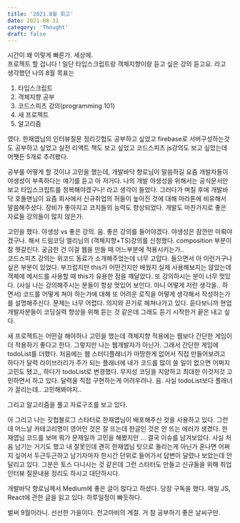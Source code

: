 ```yaml
---
title: '2021.8월 회고'
date: 2021-08-31
category: 'Thought'
draft: false
---
```


시간이 왜 이렇게 빠른가. 세상에.  
프로젝트 할 겁니다 ! 일단 타입스크립트랑 객체지향이랑 듣고 싶은 강의 듣고요. 라고 생각했던 나의 8월 목표는

1. 타입스크립트
2. 객체지향 공부
3. 코드스피츠 강의(programming 101)
4. 새 프로젝트
5. 알고리즘

였다. 한재엽님의 인터뷰질문 정리깃헙도 공부하고 싶었고 firebase로 서버구성하는것도 공부하고 싶었고 실전 리액트 책도 보고 싶었고 코드스피츠 js강의도 보고 싶었는데 어쨋든 5개로 추려봤다.

공부를 어떻게 할 것이냐 고민을 했는데, 개발바닥 향로님이 말씀하길 요즘 개발자들이 야생성이 부족하다는 얘기를 듣고 아 저거다. 나의 개발 야생성을 위해서는 공식문서만 보고 타입스크립트를 정복해야겠구나! 라고 생각이 들었다. 그러다가 며칠 후에 개발바닥 호돌맨님이 요즘 회사에서 신규취업의 허들이 높아진 것에 대해 마라톤에 비유해서 말씀해주셨다. 장비가 좋아지고 코치들의 능력도 향상되었다. 개발도 마찬가지로 좋은 자료들 강의들이 많지 않은가.

고민을 했다. 야생성 vs 좋은 강의. 음. 좋은 강의를 들어야겠다. 야생성은 잠깐만 미뤄야겠구나. 해서 드림코딩 엘리님의 (객체지향+TS)강의를 신청했다. composition 부분이 참 헷갈린다. 궁금한 건 이걸 웹을 만들 때 어느부분에 적용시키는가..  
코드스피츠 강의는 위코드 동료가 소개해주었는데 너무 고맙다. 들으면서 아 이런거구나 싶은 부분이 있었다. 부끄럽지만 this가 어떤건지만 배웠지 실제 사용해보지는 않았는데 객체에 메서드를 사용할 때 this가 유용한 점을 꺠달았다. 또 강의하시는 분이 너무 멋있다. (사실 나는 강의해주시는 분들이 항상 멋있어 보인다. 아니 어떻게 저런 생각을.. 하면서) 코드를 어떻게 쳐야 하는가에 대해 또 어려운 로직을 어떻게 생각해서 작성하는가를 설명해주신다. 문제는 너무 어렵다. 의지와 끈기로 헤쳐나가고 있다. 듣다보니까 현업개발자분들이 코딩실력 향상을 위해 듣는 것 같은데 그래도 듣기 시작한거 끝은 내고 싶다.

새 프로젝트는 어떤걸 해야하나 고민을 했는데 객체지향 적용에는 웹보다 간단한 게임이 더 적용하기 좋다고 한다. 그렇지만 나는 웹개발자가 아닌가. 그래서 간단한 게임에 todoList를 더했다. 처음에는 웹 스터디플래너가 마땅한게 없어서 직접 만들어보려고 하다가 달력 라이브러리가 주가 되는 플래너에 내가 코드를 많이 쓸 일이 없으면 어쩌지 고민도 됐고,, 하다가 todoList로 변경했다. 무지성 코딩을 지양하고 최대한 이것저것 고민하면서 하고 있다. 달력을 직접 구현하는게 어려우려나. 음. 사실 todoList보다 플래너가 끌리는데.. 고민해봐야지..

그리고 알고리즘을 풀고 자료구조를 보고 있다.

아 그리고 나는 깃헙블로그 스타터로 한재엽님이 배포해주신 것을 사용하고 있다. 그런데 어느날 카테고리명이 영어인 것은 잘 뜨는데 한글인 것은 안 뜨는 에러가 생겼다. 한재엽님 코드를 보며 뭐가 문제일까 고민을 해봤지만 ... 결국 이슈를 남겨보았다. 사실 처음 남기는 거기도 했고 내 잘못인데 괜히 한재엽님 탓으로 돌리는게 아닌가 혼나면 어쩌지 싶어서 두근두근하고 남기자마자 한시간 단위로 들어가서 답변이 달렸나 보았는데 안달리고 있다. 그분은 토스 다니시는 것 같은데 그런 스타터도 만들고 신규들을 위해 취업인터뷰 질문내용 정리도 하시고 대단하시다.

개발바닥 향로님께서 Medium에 좋은 글이 많다고 하셨다. 당장 구독을 했다. 매일 JS, React에 관한 글을 읽고 있다. 하루일정이 빠듯하다.

벌써 9월이라니. 선선한 가을이다. 천고마비의 계절. 거 참 공부하기 좋은 날씨구만.
